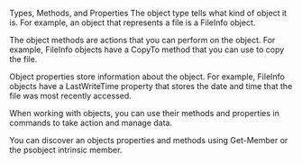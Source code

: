 Types, Methods, and Properties
The object type tells what kind of object it is. For example, an object that represents a file is a FileInfo object.

The object methods are actions that you can perform on the object. For example, FileInfo objects have a CopyTo method that you can use to copy the file.

Object properties store information about the object. For example, FileInfo objects have a LastWriteTime property that stores the date and time that the file was most recently accessed.

When working with objects, you can use their methods and properties in commands to take action and manage data.

You can discover an objects properties and methods using Get-Member or the psobject intrinsic member.